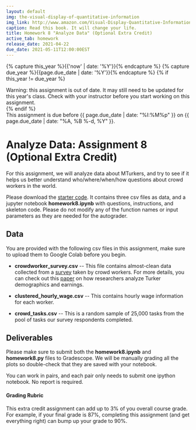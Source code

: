 ```yaml
---
layout: default
img: the-visual-display-of-quantitative-information
img_link: http://www.amazon.com/Visual-Display-Quantitative-Information/dp/0961392142/
caption: Read this book. It will change your life.
title: Homework 8 "Analyze Data" (Optional Extra Credit)
active_tab: homework
release_date: 2021-04-22
due_date: 2021-05-11T12:00:00EST
---
```


<!-- Check whether the assignment is up to date -->
{% capture this_year %}{{'now' | date: '%Y'}}{% endcapture %}
{% capture due_year %}{{page.due_date | date: '%Y'}}{% endcapture %}
{% if this_year != due_year %} 
<div class="alert alert-danger">
Warning: this assignment is out of date.  It may still need to be updated for this year's class.  Check with your instructor before you start working on this assignment.
</div>
{% endif %}
<!-- End of check whether the assignment is up to date -->

<script type="text/javascript" src="https://www.google.com/jsapi"></script>

<div class="alert alert-info">
This assignment is due before {{ page.due_date | date: "%I:%M%p" }} on {{ page.due_date | date: "%A, %B %-d, %Y" }}. 
</div>

Analyze Data<span class="text-muted">: Assignment 8 (Optional Extra Credit) </span> 
=============================================================

For this assignment, we will analyze data about MTurkers, and try to see if it helps us better understand who/where/when/how questions about crowd workers in the world. 

Please download the [starter code](assignments/downloads/hw8_2021sp.zip). It contains three csv files as data, and a jupyter notebook **homework8.ipynb** with questions, instructions, and skeleton code. Please do not modify any of the function names or input parameters as they are needed for the autograder.  

<h2>Data</h2>

You are provided with the following csv files in this assignment, make sure to upload them to Google Colab before you begin.

* **crowdworker_survey.csv** -- This file contains almost-clean data collected from a [survey](assignments/downloads/CrowdWorkers_Survey.pdf) taken by crowd workers. For more details, you can check out this [paper](http://www.cis.upenn.edu/~ccb/publications/crowd-workers-demographics.pdf) on how researchers analyze Turker demographics and earnings.

* **clustered\_hourly\_wage.csv** -- This contains hourly wage information for each worker.

* **crowd_tasks.csv** -- This is a random sample of 25,000 tasks from the pool of tasks our survey respondents completed.

<h2>Deliverables</h2>

Please make sure to submit both the **homework8.ipynb** and **homework8.py** files to Gradescope. We will be manually grading all the plots so double-check that they are saved with your notebook.

You can work in pairs, and each pair only needs to submit one ipython notebook. No report is required.

<div class="panel panel-danger">
<div class="panel-heading" markdown="1">
<h4>Grading Rubric</h4>
</div>
<div class="panel-body" markdown="1">

This extra credit assignment can add up to 3% of you overall course grade. For example, if your final grade is 87%, completing this assignment (and get everything right) can bump up your grade to 90%.
